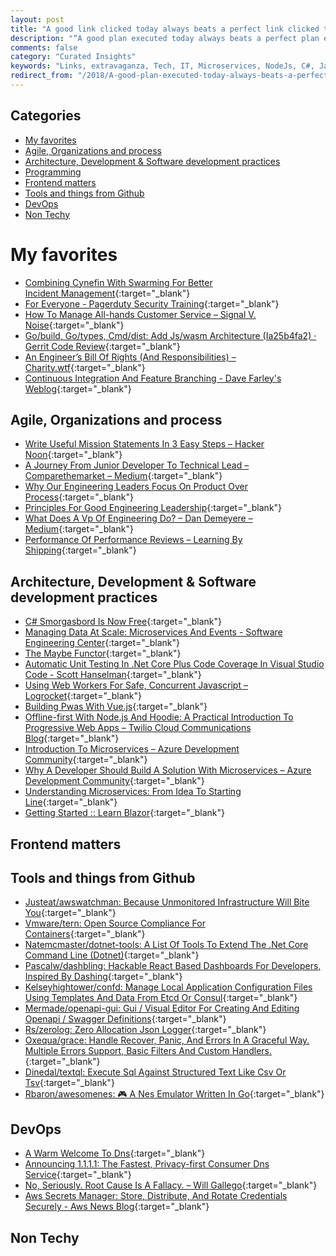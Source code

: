 ```yaml
---
layout: post
title: "A good link clicked today always beats a perfect link clicked tomorrow..."
description: "“A good plan executed today always beats a perfect plan executed tomorrow.” – George Patton"
comments: false
category: "Curated Insights"
keywords: "Links, extravaganza, Tech, IT, Microservices, NodeJs, C#, Javascript, Solution architecture"
redirect_from: "/2018/A-good-plan-executed-today-always-beats-a-perfect-plan-executed-tomorrow/"
---
```


## Categories ##
* [My favorites](#favorites)
* [Agile, Organizations and process](#agile)
* [Architecture, Development & Software development practices](#development)
* [Programming](#net)
* [Frontend matters](#web)
* [Tools and things from Github](#tools)
* [DevOps](#devops)
* [Non Techy](#notechhere)

# My favorites<a name="favorites"></a> #
* [Combining Cynefin With Swarming For Better Incident Management](https://medium.com/@JonHall_/using-swarming-to-deliver-cynefin-in-tech-support-34dc4992e3e0){:target="_blank"}
* [For Everyone - Pagerduty Security Training](https://sudo.pagerduty.com/for_everyone/){:target="_blank"}
* [How To Manage All-hands Customer Service – Signal V. Noise](https://m.signalvnoise.com/how-to-manage-all-hands-customer-service-38dfef5f29a5){:target="_blank"}
* [Go/build, Go/types, Cmd/dist: Add Js/wasm Architecture (Ia25b4fa2) · Gerrit Code Review](https://go-review.googlesource.com/c/go/+/102835){:target="_blank"}
* [An Engineer’s Bill Of Rights (And Responsibilities) – Charity.wtf](https://charity.wtf/2018/03/30/an-engineers-bill-of-rights-and-responsibilities/){:target="_blank"}
* [Continuous Integration And Feature Branching - Dave Farley's Weblog](http://www.davefarley.net/?p=247){:target="_blank"}

## Agile, Organizations and process<a name="agile"></a> ##
* [Write Useful Mission Statements In 3 Easy Steps – Hacker Noon](https://hackernoon.com/write-useful-mission-statements-in-3-easy-steps-929deae26092){:target="_blank"}
* [A Journey From Junior Developer To Technical Lead – Comparethemarket – Medium](https://medium.com/comparethemarket/a-journey-from-junior-developer-to-technical-lead-b1af4d2419fb){:target="_blank"}
* [Why Our Engineering Leaders Focus On Product Over Process](https://product.hubspot.com/blog/hubspots-engineering-leadership-philosophy-part-1){:target="_blank"}
* [Principles For Good Engineering Leadership](https://product.hubspot.com/blog/hubspots-engineering-leadership-philosophy-part-2){:target="_blank"}
* [What Does A Vp Of Engineering Do? – Dan Demeyere – Medium](https://medium.com/@dandemeyere/what-does-a-vp-of-engineering-do-75da2086f74d){:target="_blank"}
* [Performance Of Performance Reviews – Learning By Shipping](https://medium.learningbyshipping.com/performance-of-performance-reviews-cd7494eeaef8){:target="_blank"}

## Architecture, Development & Software development practices <a name="development"></a> ##
* [C# Smorgasbord Is Now Free](https://www.filipekberg.se/2018/04/02/csharp-smorgasbord-free/){:target="_blank"}
* [Managing Data At Scale: Microservices And Events - Software Engineering Center](https://www.umsec.umn.edu/events/Code-Freeze-2018/Randy-Shoup){:target="_blank"}
* [The Maybe Functor](http://blog.ploeh.dk/2018/03/26/the-maybe-functor/){:target="_blank"}
* [Automatic Unit Testing In .Net Core Plus Code Coverage In Visual Studio Code - Scott Hanselman](https://www.hanselman.com/blog/AutomaticUnitTestingInNETCorePlusCodeCoverageInVisualStudioCode.aspx){:target="_blank"}
* [Using Web Workers For Safe, Concurrent Javascript – Logrocket](https://blog.logrocket.com/using-webworkers-for-safe-concurrent-javascript-3f33da4eb0b2){:target="_blank"}
* [Building Pwas With Vue.js](https://www.telerik.com/blogs/building-pwas-with-vuejs){:target="_blank"}
* [Offline-first With Node.js And Hoodie: A Practical Introduction To Progressive Web Apps – Twilio Cloud Communications Blog](https://twilioinc.wpengine.com/2018/03/practical-introduction-pwa-node-hoodie-offline-first.html){:target="_blank"}
* [Introduction To Microservices – Azure Development Community](https://blogs.msdn.microsoft.com/azuredev/2018/03/23/introduction-to-microservices/){:target="_blank"}
* [Why A Developer Should Build A Solution With Microservices – Azure Development Community](https://blogs.msdn.microsoft.com/azuredev/2018/03/30/why-a-developer-should-build-a-solution-with-microservices/){:target="_blank"}
* [Understanding Microservices: From Idea To Starting Line](https://medium.freecodecamp.org/microservices-from-idea-to-starting-line-ae5317a6ff02){:target="_blank"}
* [Getting Started :: Learn Blazor](https://learn-blazor.com/getting-started/){:target="_blank"}

## Frontend matters <a name="web"></a> ##

## Tools and things from Github <a name="tools"></a> ##
* [Justeat/awswatchman: Because Unmonitored Infrastructure Will Bite You](https://github.com/justeat/AwsWatchman){:target="_blank"}
* [Vmware/tern: Open Source Compliance For Containers](https://github.com/vmware/tern){:target="_blank"}
* [Natemcmaster/dotnet-tools: A List Of Tools To Extend The .Net Core Command Line (Dotnet)](https://github.com/natemcmaster/dotnet-tools){:target="_blank"}
* [Pascalw/dashbling: Hackable React Based Dashboards For Developers, Inspired By Dashing](https://github.com/pascalw/dashbling){:target="_blank"}
* [Kelseyhightower/confd: Manage Local Application Configuration Files Using Templates And Data From Etcd Or Consul](https://github.com/kelseyhightower/confd){:target="_blank"}
* [Mermade/openapi-gui: Gui / Visual Editor For Creating And Editing Openapi / Swagger Definitions](https://github.com/mermade/openapi-gui){:target="_blank"}
* [Rs/zerolog: Zero Allocation Json Logger](https://github.com/rs/zerolog){:target="_blank"}
* [Oxequa/grace: Handle Recover, Panic, And Errors In A Graceful Way. Multiple Errors Support, Basic Filters And Custom Handlers.](https://github.com/oxequa/grace){:target="_blank"}
* [Dinedal/textql: Execute Sql Against Structured Text Like Csv Or Tsv](https://github.com/dinedal/textql){:target="_blank"}
* [Rbaron/awesomenes: 🎮 A Nes Emulator Written In Go](https://github.com/rbaron/awesomenes){:target="_blank"}

## DevOps<a name="devops"></a> ##
* [A Warm Welcome To Dns](https://powerdns.org/hello-dns/){:target="_blank"}
* [Announcing 1.1.1.1: The Fastest, Privacy-first Consumer Dns Service](https://blog.cloudflare.com/announcing-1111/){:target="_blank"}
* [No, Seriously. Root Cause Is A Fallacy. – Will Gallego](http://willgallego.com/2018/04/02/no-seriously-root-cause-is-a-fallacy/){:target="_blank"}
* [Aws Secrets Manager: Store, Distribute, And Rotate Credentials Securely - Aws News Blog](https://aws.amazon.com/blogs/aws/aws-secrets-manager-store-distribute-and-rotate-credentials-securely/){:target="_blank"}

## Non Techy<a name="notechere"></a> ##	

